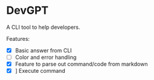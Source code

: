 # DevGPT

A CLI tool to help developers.

Features:

- [x] Basic answer from CLI
- [ ] Color and error handling
- [x] Feature to parse out command/code from markdown
- [x] ] Execute command 
